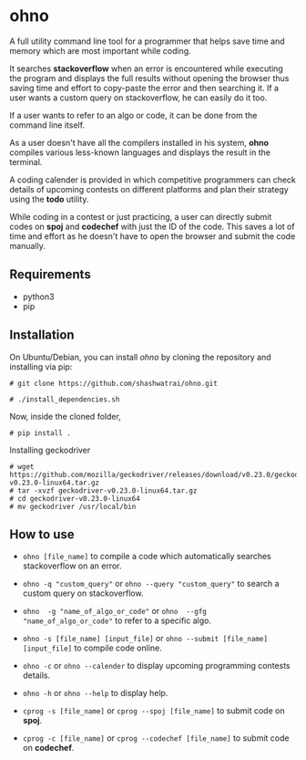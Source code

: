 # ohno
A full utility command line tool for a programmer that helps save time and memory which are most important while coding. 


It searches **stackoverflow** when an error is encountered while executing the program and displays the full results without opening the browser thus saving time and effort to copy-paste the error and then searching it.
If a user wants a custom query on stackoverflow, he can easily do it too.

If a user wants to refer to an algo or code, it can be done from the command line itself.


As a user doesn't have all the compilers installed in his system, **ohno** compiles various less-known languages and displays the result in the terminal.

A coding calender is provided in which competitive programmers can check details of upcoming contests on different platforms and plan their strategy using the **todo** utility.


While coding in a contest or just practicing, a user can directly submit codes on **spoj** and **codechef** with just the ID of the code. This saves a lot of time and effort as he doesn't have to open the browser and submit the code manually.


## Requirements
* python3
* pip

## Installation
On Ubuntu/Debian, you can install *ohno* by cloning the repository and installing via pip:
```
# git clone https://github.com/shashwatrai/ohno.git
```
```
# ./install_dependencies.sh
```
Now, inside the cloned folder,
```
# pip install .
```
Installing geckodriver
```
# wget https://github.com/mozilla/geckodriver/releases/download/v0.23.0/geckodriver-v0.23.0-linux64.tar.gz
# tar -xvzf geckodriver-v0.23.0-linux64.tar.gz
# cd geckodriver-v0.23.0-linux64
# mv geckodriver /usr/local/bin
```


## How to use

* ``` ohno [file_name] ``` to compile a code which automatically searches stackoverflow on an error.
* ``` ohno -q "custom_query" ``` or ``` ohno --query "custom_query" ``` to search a custom query on stackoverflow.
* ``` ohno  -g "name_of_algo_or_code" ``` or ``` ohno  --gfg "name_of_algo_or_code" ``` to refer to a specific algo.
* ``` ohno -s [file_name] [input_file] ``` or ``` ohno --submit [file_name] [input_file] ``` to compile code online.
* ``` ohno -c ``` or ``` ohno --calender ``` to display upcoming programming contests details.
* ``` ohno -h ``` or ``` ohno --help ``` to display help.

* ``` cprog -s [file_name] ``` or ``` cprog --spoj [file_name] ``` to submit code on **spoj**.
* ``` cprog -c [file_name] ``` or ``` cprog --codechef [file_name] ``` to submit code on **codechef**.
